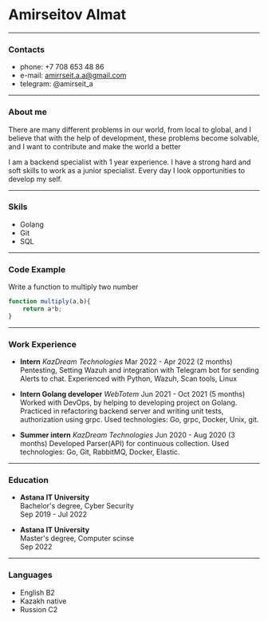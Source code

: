 # Amirseitov Almat
---
### Contacts
* phone: +7 708 653 48 86
* e-mail: amirrseit.a.a@gmail.com
* telegram: @amirseit_a
---
### About me
There are many different problems in our world, from local to global, and I believe that with the help of development, these problems become solvable, and I want to contribute and make the world a better

I am a backend specialist with 1 year experience. I have a strong hard and soft skills to work as a junior specialist. Every day I look opportunities to develop my self.


---
### Skils
* Golang
* Git 
* SQL
---
### Code Example
Write a function to multiply two number
```js
function multiply(a,b){
    return a*b;
}
```
---
### Work Experience
* **Intern**
_KazDream Technologies_
Mar 2022 - Apr 2022 (2 months)
Pentesting, Setting Wazuh and integration with Telegram bot for sending Alerts to chat. Experienced with Python, Wazuh, Scan tools, Linux

* **Intern Golang developer**
_WebTotem_
Jun 2021 - Oct 2021 (5 months)
Worked with DevOps, by helping to developing project on Golang.
Practiced in refactoring backend server and writing unit tests, authorization using grpc. Used technologies: Go, grpc, Docker, Unix, git.

* **Summer intern**
_KazDream Technologies_
Jun 2020 - Aug 2020 (3 months)
Developed Parser(API) for continuous collection.
Used technologies: Go, Git, RabbitMQ, Docker, Elastic.

---
### Education
* **Astana IT University**  <br> 
Bachelor's degree, Cyber Security <br> 
Sep 2019 - Jul 2022


* **Astana IT University** <br> 
Master's degree, Computer scinse <br>
Sep 2022


---
### Languages
* English B2
* Kazakh native
* Russion C2

